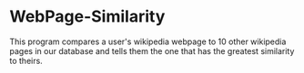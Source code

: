 # WebPage-Similarity
This program compares a user's wikipedia webpage to 10 other wikipedia pages in our database and tells them the one that has the greatest similarity to theirs. 
